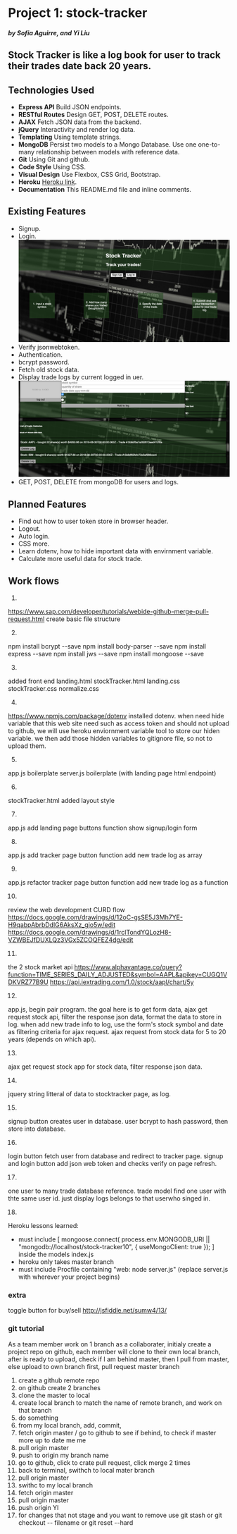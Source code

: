 # Project 1: stock-tracker
##### by Sofia Aguirre, and Yi Liu
## Stock Tracker is like a log book for user to track their trades date back 20 years.

## Technologies Used
- __Express API__ Build JSON endpoints.
- __RESTful Routes__ Design GET, POST, DELETE routes.
- __AJAX__ Fetch JSON data from the backend.
- __jQuery__ Interactivity and render log data.
- __Templating__ Using template strings.
- __MongoDB__ Persist two models to a Mongo Database. Use one one-to-many relationship between models with reference data.
- __Git__ Using Git and github.
- __Code Style__ Using CSS.
- __Visual Design__ Use Flexbox, CSS Grid, Bootstrap.
- __Heroku__ [Heroku link](http://a.com).
- __Documentation__ This README.md file and inline comments. 

## Existing Features
- Signup.
- Login.
![login landing page](/public/images/landing-page-shot.png)
- Verify jsonwebtoken.
- Authentication.
- bcrypt password.
- Fetch old stock data.
- Display trade logs by current logged in uer.
![fetch stock data display log](/public/images/tracker-page-shot.png)
- GET, POST, DELETE from mongoDB for users and logs.

## Planned Features
- Find out how to user token store in browser header.
- Logout.
- Auto login.
- CSS more.
- Learn dotenv, how to hide important data with envirnment variable.
- Calculate more useful data for stock trade.

## Work flows
1)
https://www.sap.com/developer/tutorials/webide-github-merge-pull-request.html
create basic file structure

2)
npm install bcrypt --save
npm install body-parser --save
npm install express --save
npm install jws --save
npm install mongoose --save

3)
added front end
landing.html
stockTracker.html
landing.css
stockTracker.css
normalize.css

4)
https://www.npmjs.com/package/dotenv
installed dotenv.
when need hide variable that this web site need such as access token and should not upload to github,
we will use heroku enviornment variable tool to store our hiden variable.
we then add those hidden variables to gitignore file, so not to upload them.

5)
app.js boilerplate
server.js boilerplate (with landing page html endpoint)

6)
stockTracker.html added layout style

7)
app.js add landing page buttons function show signup/login form

8)
app.js add tracker page button function add new trade log as array

9)
app.js refactor tracker page button function add new trade log as a function

10)
review the web development CURD flow
https://docs.google.com/drawings/d/12oC-gsSE5J3Mh7YE-H9qabpAbrbDdlG6AksXz_gjo5w/edit
https://docs.google.com/drawings/d/1rclTondYQLozH8-VZWBEJfDUXLQz3VGx5ZCOQFEZ4dg/edit

11)
the 2 stock market api
https://www.alphavantage.co/query?function=TIME_SERIES_DAILY_ADJUSTED&symbol=AAPL&apikey=CUGQ1VDKVRZ77B9U
https://api.iextrading.com/1.0/stock/aapl/chart/5y

12)
app.js, begin pair program.
the goal here is to get form data, ajax get request stock api, filter the response json data, format the data to store in log.
when add new trade info to log, use the form's stock symbol and date as filtering criteria for ajax request.
ajax request from stock data for 5 to 20 years (depends on which api).

13)
ajax get request stock app for stock data,
filter response json data.

14)
jquery string litteral of data to stocktracker page, as log.

15)
signup button creates user in database.
user bcrypt to hash password, then store into database.

16)
login button fetch user from database and redirect to tracker page.
signup and login button add json web token and checks verify on page refresh.

17)
one user to many trade database reference. trade model find one user with thte same user id.
just display logs belongs to that userwho singed in.

18) 
Heroku lessons learned:
- must include [ mongoose.connect( process.env.MONGODB_URI || "mongodb://localhost/stock-tracker10",  { useMongoClient: true }); ] inside the models index.js
- heroku only takes master branch
- must include Procfile containing "web: node server.js" (replace server.js with wherever your project begins)


### extra
toggle button for buy/sell
http://jsfiddle.net/sumw4/13/


### git tutorial
As a team member work on 1 branch as a collaborater, initialy create a project repo on github, each member will clone to their own local branch, after is ready to upload, check if I am behind master, then I pull from master, else upload to own branch first, pull request master branch
1) create a github remote repo
2) on github create 2 branches
3) clone the master to local
4) create local branch to match the name of remote branch, and work on that branch
5) do something
6) from my local branch, add, commit, 
7) fetch origin master / go to github to see if behind, to check if master more up to date me me
8) pull origin master
9) push to origin my branch name
10) go to github, click to crate pull request, click merge 2 times
11) back to terminal, swithch to local mater branch
12) pull origin master
13) swithc to my local branch
14) fetch origin master
15) pull origin master
16) push origin YI
17) for changes that not stage and you want to remove use git stash or git checkout -- filename or git reset --hard